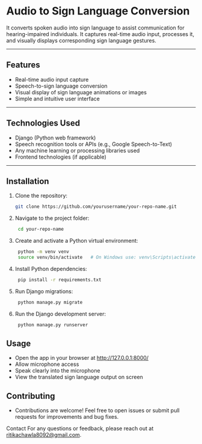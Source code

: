 # Audio to Sign Language Conversion 

It converts spoken audio into sign language to assist communication for hearing-impaired individuals. It captures real-time audio input, processes it, and visually displays corresponding sign language gestures.

---

## Features

- Real-time audio input capture  
- Speech-to-sign language conversion  
- Visual display of sign language animations or images  
- Simple and intuitive user interface

---

## Technologies Used

- Django (Python web framework)  
- Speech recognition tools or APIs (e.g., Google Speech-to-Text)  
- Any machine learning or processing libraries used  
- Frontend technologies (if applicable)

---

## Installation

1. Clone the repository:  
   ```bash
   git clone https://github.com/yourusername/your-repo-name.git
2. Navigate to the project folder:
   ```bash
    cd your-repo-name
3. Create and activate a Python virtual environment:
   ```bash
    python -m venv venv
    source venv/bin/activate   # On Windows use: venv\Scripts\activate
4. Install Python dependencies:
   ```bash
    pip install -r requirements.txt
5. Run Django migrations:
   ```bash
    python manage.py migrate
6. Run the Django development server:
   ```bash
    python manage.py runserver
   
## Usage
- Open the app in your browser at http://127.0.0.1:8000/
- Allow microphone access
- Speak clearly into the microphone
- View the translated sign language output on screen

## Contributing
- Contributions are welcome! Feel free to open issues or submit pull requests for improvements and bug fixes.

Contact
For any questions or feedback, please reach out at ritikachawla8092@gmail.com.

